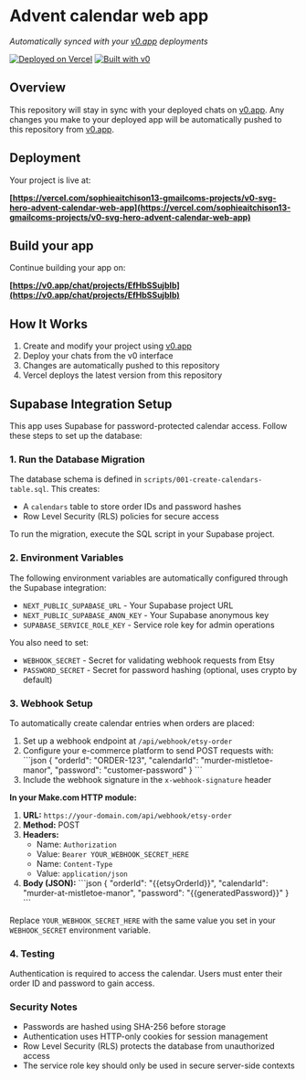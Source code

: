 # Advent calendar web app

*Automatically synced with your [v0.app](https://v0.app) deployments*

[![Deployed on Vercel](https://img.shields.io/badge/Deployed%20on-Vercel-black?style=for-the-badge&logo=vercel)](https://vercel.com/sophieaitchison13-gmailcoms-projects/v0-svg-hero-advent-calendar-web-app)
[![Built with v0](https://img.shields.io/badge/Built%20with-v0.app-black?style=for-the-badge)](https://v0.app/chat/projects/EfHbSSujbIb)

## Overview

This repository will stay in sync with your deployed chats on [v0.app](https://v0.app).
Any changes you make to your deployed app will be automatically pushed to this repository from [v0.app](https://v0.app).

## Deployment

Your project is live at:

**[https://vercel.com/sophieaitchison13-gmailcoms-projects/v0-svg-hero-advent-calendar-web-app](https://vercel.com/sophieaitchison13-gmailcoms-projects/v0-svg-hero-advent-calendar-web-app)**

## Build your app

Continue building your app on:

**[https://v0.app/chat/projects/EfHbSSujbIb](https://v0.app/chat/projects/EfHbSSujbIb)**

## How It Works

1. Create and modify your project using [v0.app](https://v0.app)
2. Deploy your chats from the v0 interface
3. Changes are automatically pushed to this repository
4. Vercel deploys the latest version from this repository

## Supabase Integration Setup

This app uses Supabase for password-protected calendar access. Follow these steps to set up the database:

### 1. Run the Database Migration

The database schema is defined in `scripts/001-create-calendars-table.sql`. This creates:
- A `calendars` table to store order IDs and password hashes
- Row Level Security (RLS) policies for secure access

To run the migration, execute the SQL script in your Supabase project.

### 2. Environment Variables

The following environment variables are automatically configured through the Supabase integration:
- `NEXT_PUBLIC_SUPABASE_URL` - Your Supabase project URL
- `NEXT_PUBLIC_SUPABASE_ANON_KEY` - Your Supabase anonymous key
- `SUPABASE_SERVICE_ROLE_KEY` - Service role key for admin operations

You also need to set:
- `WEBHOOK_SECRET` - Secret for validating webhook requests from Etsy
- `PASSWORD_SECRET` - Secret for password hashing (optional, uses crypto by default)

### 3. Webhook Setup

To automatically create calendar entries when orders are placed:

1. Set up a webhook endpoint at `/api/webhook/etsy-order`
2. Configure your e-commerce platform to send POST requests with:
   \`\`\`json
   {
     "orderId": "ORDER-123",
     "calendarId": "murder-mistletoe-manor",
     "password": "customer-password"
   }
   \`\`\`
3. Include the webhook signature in the `x-webhook-signature` header

**In your Make.com HTTP module:**

1. **URL:** `https://your-domain.com/api/webhook/etsy-order`
2. **Method:** POST
3. **Headers:**
   - Name: `Authorization`
   - Value: `Bearer YOUR_WEBHOOK_SECRET_HERE`
   - Name: `Content-Type`
   - Value: `application/json`
4. **Body (JSON):**
   \`\`\`json
   {
     "orderId": "{{etsyOrderId}}",
     "calendarId": "murder-at-mistletoe-manor",
     "password": "{{generatedPassword}}"
   }
   \`\`\`

Replace `YOUR_WEBHOOK_SECRET_HERE` with the same value you set in your `WEBHOOK_SECRET` environment variable.

### 4. Testing

Authentication is required to access the calendar. Users must enter their order ID and password to gain access.

### Security Notes

- Passwords are hashed using SHA-256 before storage
- Authentication uses HTTP-only cookies for session management
- Row Level Security (RLS) protects the database from unauthorized access
- The service role key should only be used in secure server-side contexts
